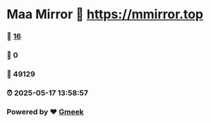 # Maa Mirror :link: https://mmirror.top 
### :page_facing_up: [16](https://mmirror.top/tag.html) 
### :speech_balloon: 0 
### :hibiscus: 49129 
### :alarm_clock: 2025-05-17 13:58:57 
### Powered by :heart: [Gmeek](https://github.com/Meekdai/Gmeek)
